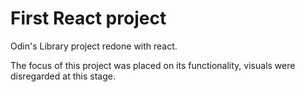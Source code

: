 # First React project

Odin's Library project redone with react.

The focus of this project was placed on its functionality, visuals were disregarded at this stage.
